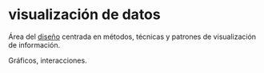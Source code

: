 # visualización de datos

Área del [diseño](dise%C3%B1o.md) centrada en métodos, técnicas y patrones de visualización de información.

Gráficos, interacciones.
